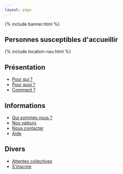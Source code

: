 ```yaml
---
layout: page
---
```

{% include banner.html %}

## Personnes susceptibles d'accueillir

{% include location-nav.html %}

## Présentation

- [Pour qui ?](/pour-qui)
- [Pour quoi ?](/pour-quoi)
- [Comment ?](/comment)

## Informations

- [Qui sommes nous ?](/qui-sommes-nous)
- [Nos valeurs](/nos-valeurs)
- [Nous contacter](/nous-contacter)
- [Aide](/aide)

## Divers

- [Attentes collectives](/attentes-collectives)
- [S'inscrire](/s-inscrire)
